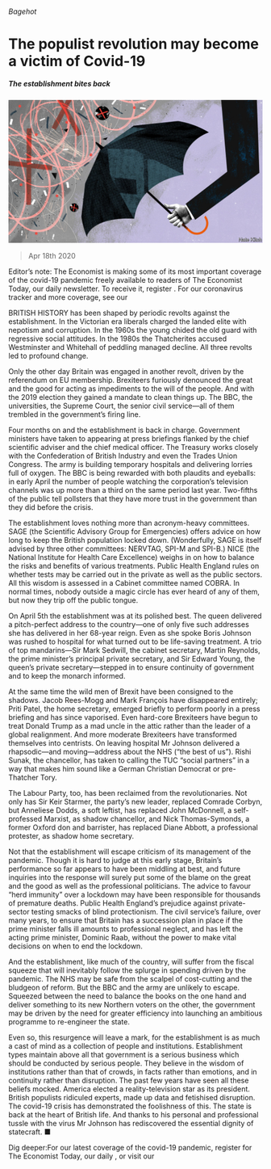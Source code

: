 ###### Bagehot

# The populist revolution may become a victim of Covid-19 

##### The establishment bites back 

![image](images/20200418_BRD000_0.jpg) 

> Apr 18th 2020 

Editor’s note: The Economist is making some of its most important coverage of the covid-19 pandemic freely available to readers of The Economist Today, our daily newsletter. To receive it, register . For our coronavirus tracker and more coverage, see our 

BRITISH HISTORY has been shaped by periodic revolts against the establishment. In the Victorian era liberals charged the landed elite with nepotism and corruption. In the 1960s the young chided the old guard with regressive social attitudes. In the 1980s the Thatcherites accused Westminster and Whitehall of peddling managed decline. All three revolts led to profound change.

Only the other day Britain was engaged in another revolt, driven by the referendum on EU membership. Brexiteers furiously denounced the great and the good for acting as impediments to the will of the people. And with the 2019 election they gained a mandate to clean things up. The BBC, the universities, the Supreme Court, the senior civil service—all of them trembled in the government’s firing line.


Four months on and the establishment is back in charge. Government ministers have taken to appearing at press briefings flanked by the chief scientific adviser and the chief medical officer. The Treasury works closely with the Confederation of British Industry and even the Trades Union Congress. The army is building temporary hospitals and delivering lorries full of oxygen. The BBC is being rewarded with both plaudits and eyeballs: in early April the number of people watching the corporation’s television channels was up more than a third on the same period last year. Two-fifths of the public tell pollsters that they have more trust in the government than they did before the crisis.

The establishment loves nothing more than acronym-heavy committees. SAGE (the Scientific Advisory Group for Emergencies) offers advice on how long to keep the British population locked down. (Wonderfully, SAGE is itself advised by three other committees: NERVTAG, SPI-M and SPI-B.) NICE (the National Institute for Health Care Excellence) weighs in on how to balance the risks and benefits of various treatments. Public Health England rules on whether tests may be carried out in the private as well as the public sectors. All this wisdom is assessed in a Cabinet committee named COBRA. In normal times, nobody outside a magic circle has ever heard of any of them, but now they trip off the public tongue.

On April 5th the establishment was at its polished best. The queen delivered a pitch-perfect address to the country—one of only five such addresses she has delivered in her 68-year reign. Even as she spoke Boris Johnson was rushed to hospital for what turned out to be life-saving treatment. A trio of top mandarins—Sir Mark Sedwill, the cabinet secretary, Martin Reynolds, the prime minister’s principal private secretary, and Sir Edward Young, the queen’s private secretary—stepped in to ensure continuity of government and to keep the monarch informed.

At the same time the wild men of Brexit have been consigned to the shadows. Jacob Rees-Mogg and Mark François have disappeared entirely; Priti Patel, the home secretary, emerged briefly to perform poorly in a press briefing and has since vaporised. Even hard-core Brexiteers have begun to treat Donald Trump as a mad uncle in the attic rather than the leader of a global realignment. And more moderate Brexiteers have transformed themselves into centrists. On leaving hospital Mr Johnson delivered a rhapsodic—and moving—address about the NHS (“the best of us”). Rishi Sunak, the chancellor, has taken to calling the TUC “social partners” in a way that makes him sound like a German Christian Democrat or pre-Thatcher Tory.

The Labour Party, too, has been reclaimed from the revolutionaries. Not only has Sir Keir Starmer, the party’s new leader, replaced Comrade Corbyn, but Anneliese Dodds, a soft leftist, has replaced John McDonnell, a self-professed Marxist, as shadow chancellor, and Nick Thomas-Symonds, a former Oxford don and barrister, has replaced Diane Abbott, a professional protester, as shadow home secretary.

Not that the establishment will escape criticism of its management of the pandemic. Though it is hard to judge at this early stage, Britain’s performance so far appears to have been middling at best, and future inquiries into the response will surely put some of the blame on the great and the good as well as the professional politicians. The advice to favour “herd immunity” over a lockdown may have been responsible for thousands of premature deaths. Public Health England’s prejudice against private-sector testing smacks of blind protectionism. The civil service’s failure, over many years, to ensure that Britain has a succession plan in place if the prime minister falls ill amounts to professional neglect, and has left the acting prime minister, Dominic Raab, without the power to make vital decisions on when to end the lockdown.

And the establishment, like much of the country, will suffer from the fiscal squeeze that will inevitably follow the splurge in spending driven by the pandemic. The NHS may be safe from the scalpel of cost-cutting and the bludgeon of reform. But the BBC and the army are unlikely to escape. Squeezed between the need to balance the books on the one hand and deliver something to its new Northern voters on the other, the government may be driven by the need for greater efficiency into launching an ambitious programme to re-engineer the state.

Even so, this resurgence will leave a mark, for the establishment is as much a cast of mind as a collection of people and institutions. Establishment types maintain above all that government is a serious business which should be conducted by serious people. They believe in the wisdom of institutions rather than that of crowds, in facts rather than emotions, and in continuity rather than disruption. The past few years have seen all these beliefs mocked. America elected a reality-television star as its president. British populists ridiculed experts, made up data and fetishised disruption. The covid-19 crisis has demonstrated the foolishness of this. The state is back at the heart of British life. And thanks to his personal and professional tussle with the virus Mr Johnson has rediscovered the essential dignity of statecraft. ■

Dig deeper:For our latest coverage of the covid-19 pandemic, register for The Economist Today, our daily , or visit our 

